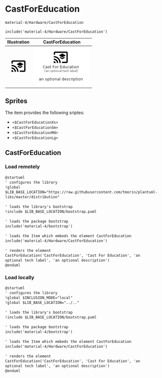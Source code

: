 # CastForEducation


```text
material-4/Hardware/CastForEducation
```

```text
include('material-4/Hardware/CastForEducation')
```



| Illustration | CastForEducation |
| :---: | :---: |
| ![illustration for Illustration](../../material-4/Hardware/CastForEducation.png) | ![illustration for CastForEducation](../../material-4/Hardware/CastForEducation.Local.png) |



## Sprites
The item provides the following sriptes:

- `<$CastForEducationXs>`
- `<$CastForEducationSm>`
- `<$CastForEducationMd>`
- `<$CastForEducationLg>`





## CastForEducation

### Load remotely
```plantuml
@startuml
' configures the library
!global $LIB_BASE_LOCATION="https://raw.githubusercontent.com/tmorin/plantuml-libs/master/distribution"

' loads the library's bootstrap
!include $LIB_BASE_LOCATION/bootstrap.puml

' loads the package bootstrap
include('material-4/bootstrap')

' loads the Item which embeds the element CastForEducation
include('material-4/Hardware/CastForEducation')

' renders the element
CastForEducation('CastForEducation', 'Cast For Education', 'an optional tech label', 'an optional description')
@enduml
```

### Load locally
```plantuml
@startuml
' configures the library
!global $INCLUSION_MODE="local"
!global $LIB_BASE_LOCATION="../.."

' loads the library's bootstrap
!include $LIB_BASE_LOCATION/bootstrap.puml

' loads the package bootstrap
include('material-4/bootstrap')

' loads the Item which embeds the element CastForEducation
include('material-4/Hardware/CastForEducation')

' renders the element
CastForEducation('CastForEducation', 'Cast For Education', 'an optional tech label', 'an optional description')
@enduml
```

